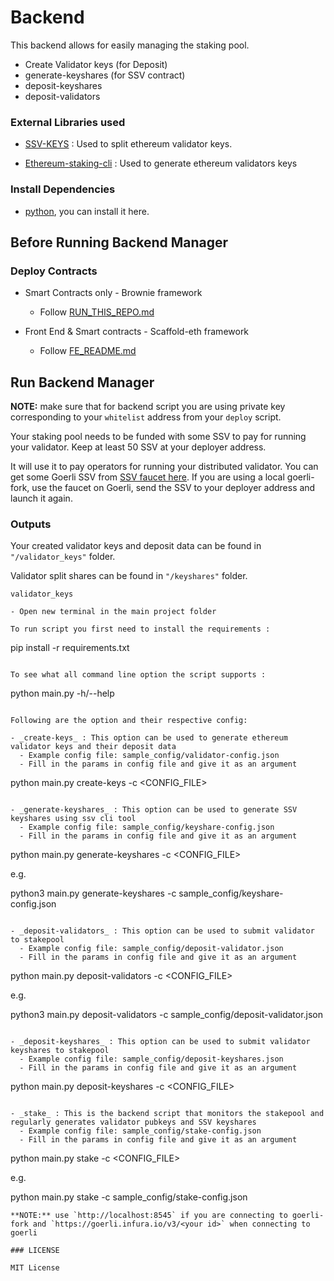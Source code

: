 # Backend

This backend allows for easily managing the staking pool.

- Create Validator keys (for Deposit)
- generate-keyshares (for SSV contract)
- deposit-keyshares
- deposit-validators

### External Libraries used

- [SSV-KEYS](https://github.com/bloxapp/ssv-keys.git) : Used to split ethereum validator keys.

- [Ethereum-staking-cli](https://github.com/ethereum/staking-deposit-cli.git) : Used to generate ethereum validators keys

### Install Dependencies

- [python](https://www.python.org/downloads/), you can install it here.

## Before Running Backend Manager

### Deploy Contracts

- Smart Contracts only - Brownie framework

  - Follow [RUN_THIS_REPO.md](RUN_THIS_REPO.md)

- Front End & Smart contracts - Scaffold-eth framework
  - Follow [FE_README.md](/frontend/README.md)

## Run Backend Manager

**NOTE:**
make sure that for backend script you are using private key corresponding to your `whitelist` address from your `deploy` script.

Your staking pool needs to be funded with some SSV to pay for running your validator. Keep at least 50 SSV at your deployer address.

It will use it to pay operators for running your distributed validator. You can get some Goerli SSV from [SSV faucet here](https://faucet.ssv.network/). If you are using a local goerli-fork, use the faucet on Goerli, send the SSV to your deployer address and launch it again.

### Outputs 

Your created validator keys and deposit data can be found in `"/validator_keys"` folder. 

Validator split shares can be found in `"/keyshares"` folder. 

```
validator_keys

- Open new terminal in the main project folder

To run script you first need to install the requirements :

```
pip install -r requirements.txt
```

To see what all command line option the script supports :

```
python main.py -h/--help
```

Following are the option and their respective config:

- _create-keys_ : This option can be used to generate ethereum validator keys and their deposit data
  - Example config file: sample_config/validator-config.json
  - Fill in the params in config file and give it as an argument

```
python main.py create-keys -c <CONFIG_FILE>
```

- _generate-keyshares_ : This option can be used to generate SSV keyshares using ssv cli tool
  - Example config file: sample_config/keyshare-config.json
  - Fill in the params in config file and give it as an argument

```
python main.py generate-keyshares -c <CONFIG_FILE>

e.g. 

python3 main.py generate-keyshares -c sample_config/keyshare-config.json

```

- _deposit-validators_ : This option can be used to submit validator to stakepool
  - Example config file: sample_config/deposit-validator.json
  - Fill in the params in config file and give it as an argument

```
python main.py deposit-validators -c <CONFIG_FILE>

e.g. 


python3 main.py deposit-validators -c sample_config/deposit-validator.json

```

- _deposit-keyshares_ : This option can be used to submit validator keyshares to stakepool
  - Example config file: sample_config/deposit-keyshares.json
  - Fill in the params in config file and give it as an argument

```
python main.py deposit-keyshares -c <CONFIG_FILE>
```

- _stake_ : This is the backend script that monitors the stakepool and regularly generates validator pubkeys and SSV keyshares
  - Example config file: sample_config/stake-config.json
  - Fill in the params in config file and give it as an argument

```
python main.py stake -c <CONFIG_FILE>

e.g. 

python main.py stake -c sample_config/stake-config.json
```
**NOTE:** use `http://localhost:8545` if you are connecting to goerli-fork and `https://goerli.infura.io/v3/<your id>` when connecting to goerli 

### LICENSE

MIT License
